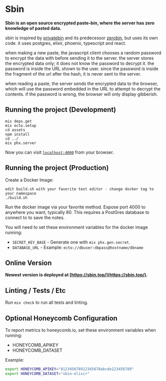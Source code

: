 # Sbin

**Sbin is an open source encrypted paste-bin, where the server has zero
knowledge of pasted data.**

sbin is inspired by [privatebin](https://privatebin.info/) and its predecessor
[zerobin](https://sebsauvage.net/wiki/doku.php?id=php:zerobin), but uses its
own code. it uses postgres, elixir, phoenix, typescript and react.

when making a new paste, the javascript client chooses a random
password to encrypt the data with before sending it to the server. the
server stores the encrypted data only; it does not know the password
to decrypt it. the password is inside the URL shown to the user. since
the password is inside the fragment of the url after the hash, it is
never sent to the server.

when reading a paste, the server sends the encrypted data to the
browser, which will use the password embedded in the URL to attempt to
decrypt the contents. if the password is wrong, the browser will only
display gibberish.

## Running the project (Development)

```
mix deps.get
mix ecto.setup
cd assets
npm install
cd ../
mix phx.server
```

Now you can visit [`localhost:4000`](http://localhost:4000) from your browser.

## Running the project (Production)

Create a Docker Image:

```
edit build.sh with your favorite text editor - change docker tag to your namespace
./build.sh
```

Run the docker image via your favorite method. Expose port 4000 to anywhere
you want, typically 80. This requires a PostGres database to connect to to
save the notes.

You will need to set these environment variables for the docker image running:

- `SECRET_KEY_BASE` - Generate one with `mix phx.gen.secret`.
- `DATABASE_URL` - Example: `ecto://dbuser:dbpass@hostname/dbname`

## Online Version

**Newest version is deployed at [https://sbin.top/](https://sbin.top/).**

## Linting / Tests / Etc

Run `mix check` to run all tests and linting.

## Optional Honeycomb Configuration

To report metrics to honeycomb.io, set these environment variables when running:

- HONEYCOMB_APIKEY
- HONEYCOMB_DATASET

Example:

```bash
export HONEYCOMB_APIKEY="012345678912345678abcde123456789"
export HONEYCOMB_DATASET="sbin-elixir"
```
